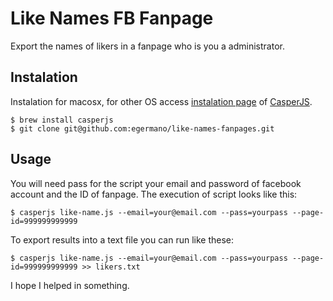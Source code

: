Like Names FB Fanpage
===================

Export the names of likers in a fanpage who is you a administrator.

Instalation
-----------
Instalation for macosx, for other OS access [instalation page](http://casperjs.org/installation.html) of [CasperJS](http://casperjs.org/index.html).

    $ brew install casperjs
    $ git clone git@github.com:egermano/like-names-fanpages.git

Usage
----------

You will need pass for the script your email and password of facebook account and the ID of fanpage.
The execution of script looks like this:

    $ casperjs like-name.js --email=your@email.com --pass=yourpass --page-id=999999999999


To export results into a text file you can run like these:

    $ casperjs like-name.js --email=your@email.com --pass=yourpass --page-id=999999999999 >> likers.txt


I hope I helped in something.
